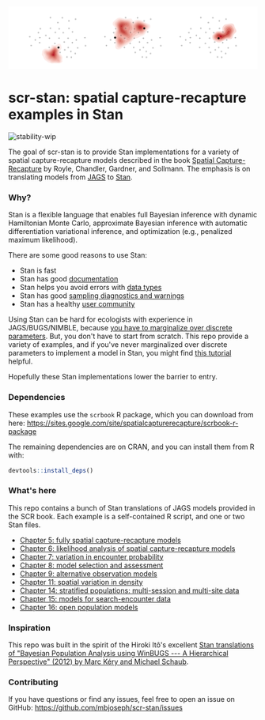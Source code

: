 
![](activity-center.png)

# scr-stan: spatial capture-recapture examples in Stan

<!-- badges: start -->
![stability-wip](https://img.shields.io/badge/stability-work_in_progress-lightgrey.svg)
<!-- badges: end -->

The goal of scr-stan is to provide Stan implementations for a variety of 
spatial capture-recapture models described in the book 
[Spatial Capture-Recapture](https://www.elsevier.com/books/spatial-capture-recapture/royle/978-0-12-405939-9)
by Royle, Chandler, Gardner, and Sollmann.
The emphasis is on translating models from [JAGS](http://mcmc-jags.sourceforge.net/) to [Stan](https://mc-stan.org/). 

### Why?

Stan is a flexible language that enables full Bayesian inference with dynamic
Hamiltonian Monte Carlo, approximate Bayesian inference with automatic
differentiation variational inference, and optimization (e.g., penalized 
maximum likelihood).

There are some good reasons to use Stan: 

- Stan is fast
- Stan has good [documentation](https://mc-stan.org/users/documentation/)
- Stan helps you avoid errors with [data types](https://mc-stan.org/docs/2_23/reference-manual/univariate-data-types-and-variable-declarations.html)
- Stan has good [sampling diagnostics and warnings](https://mc-stan.org/misc/warnings.html)
- Stan has a healthy [user community](https://discourse.mc-stan.org/)

Using Stan can be hard for ecologists with experience in JAGS/BUGS/NIMBLE, because 
[you have to marginalize over discrete parameters](https://mc-stan.org/docs/2_23/stan-users-guide/latent-discrete-parameterization.html). 
But, you don't have to start from scratch. 
This repo provide a variety of examples, and if you've never marginalized over discrete parameters to implement a model in Stan, you might find [this tutorial](https://mbjoseph.github.io/posts/2020-04-28-a-step-by-step-guide-to-marginalizing-over-discrete-parameters-for-ecologists-using-stan/) helpful. 

Hopefully these Stan implementations lower the barrier to entry.

### Dependencies

These examples use the `scrbook` R package, which you can download from here: 
https://sites.google.com/site/spatialcapturerecapture/scrbook-r-package

The remaining dependencies are on CRAN, and you can install them from R with:

```r
devtools::install_deps()
```

### What's here

This repo contains a bunch of Stan translations of JAGS models provided in the
SCR book. 
Each example is a self-contained R script, and one or two Stan files.

- [Chapter 5: fully spatial capture-recapture models](ch05)
- [Chapter 6: likelihood analysis of spatial capture-recapture models](ch06)
- [Chapter 7: variation in encounter probability](ch07)
- [Chapter 8: model selection and assessment](ch08)
- [Chapter 9: alternative observation models](ch09)
- [Chapter 11: spatial variation in density](ch11)
- [Chapter 14: stratified populations: multi-session and multi-site data](ch14)
- [Chapter 15: models for search-encounter data](ch15)
- [Chapter 16: open population models](ch16)

### Inspiration

This repo was built in the spirit of the Hiroki Itô's excellent [Stan 
translations of "Bayesian Population Analysis using 
WinBUGS --- A Hierarchical Perspective" (2012) by Marc Kéry and Michael Schaub](https://github.com/stan-dev/example-models/tree/master/BPA).

### Contributing

If you have questions or find any issues, feel free to open an issue on GitHub: 
https://github.com/mbjoseph/scr-stan/issues

